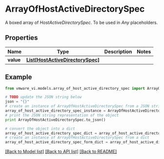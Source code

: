# ArrayOfHostActiveDirectorySpec

A boxed array of *HostActiveDirectorySpec*. To be used in *Any* placeholders. 

## Properties
Name | Type | Description | Notes
------------ | ------------- | ------------- | -------------
**value** | [**List[HostActiveDirectorySpec]**](HostActiveDirectorySpec.md) |  | 

## Example

```python
from vmware_vi.models.array_of_host_active_directory_spec import ArrayOfHostActiveDirectorySpec

# TODO update the JSON string below
json = "{}"
# create an instance of ArrayOfHostActiveDirectorySpec from a JSON string
array_of_host_active_directory_spec_instance = ArrayOfHostActiveDirectorySpec.from_json(json)
# print the JSON string representation of the object
print ArrayOfHostActiveDirectorySpec.to_json()

# convert the object into a dict
array_of_host_active_directory_spec_dict = array_of_host_active_directory_spec_instance.to_dict()
# create an instance of ArrayOfHostActiveDirectorySpec from a dict
array_of_host_active_directory_spec_form_dict = array_of_host_active_directory_spec.from_dict(array_of_host_active_directory_spec_dict)
```
[[Back to Model list]](../README.md#documentation-for-models) [[Back to API list]](../README.md#documentation-for-api-endpoints) [[Back to README]](../README.md)


